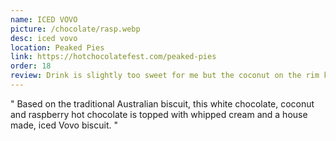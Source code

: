 ```yaml
---
name: ICED VOVO
picture: /chocolate/rasp.webp
desc: iced vovo
location: Peaked Pies
link: https://hotchocolatefest.com/peaked-pies
order: 18
review: Drink is slightly too sweet for me but the coconut on the rim kept it under control and was really good. They also have really good meat pies I got to try!
---
```


"
Based on the traditional Australian biscuit, this white chocolate, coconut and raspberry hot chocolate is topped with whipped cream and a house made, iced Vovo biscuit.
"
